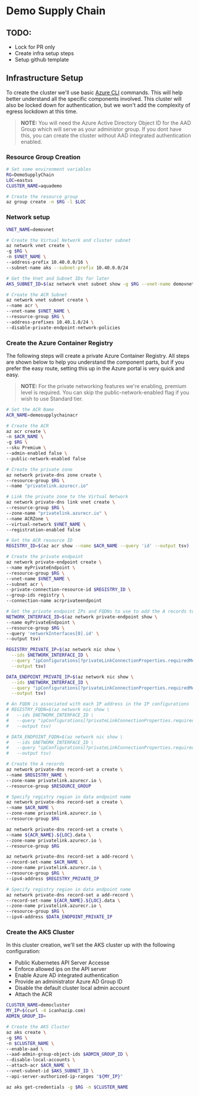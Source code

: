 # Demo Supply Chain 

## TODO:

* Lock for PR only
* Create infra setup steps
* Setup github template


## Infrastructure Setup

To create the cluster we'll use basic [Azure CLI]() commands. This will help better understand all the specific components involved. This cluster will also be locked down for authentication, but we won't add the complexity of egress lockdown at this time.

> **NOTE:**
> You will need the Azure Active Directory Object ID for the AAD Group which will serve as your administor group. If you dont have this, you can create the cluster without AAD integrated authentication enabled.

### Resource Group Creation

```bash
# Set some environment variables
RG=DemoSupplyChain
LOC=eastus
CLUSTER_NAME=aquademo

# Create the resource group
az group create -n $RG -l $LOC
```

### Network setup

```bash
VNET_NAME=demovnet

# Create the Virtual Network and cluster subnet
az network vnet create \
-g $RG \
-n $VNET_NAME \
--address-prefix 10.40.0.0/16 \
--subnet-name aks --subnet-prefix 10.40.0.0/24

# Get the Vnet and Subnet IDs for later
AKS_SUBNET_ID=$(az network vnet subnet show -g $RG --vnet-name demovnet -n aks -o tsv --query id)

# Create the ACR Subnet
az network vnet subnet create \
--name acr \
--vnet-name $VNET_NAME \
--resource-group $RG \
--address-prefixes 10.40.1.0/24 \
--disable-private-endpoint-network-policies
```

### Create the Azure Container Registry

The following steps will create a private Azure Container Registry. All steps are shown below to help you understand the component parts, but if you prefer the easy route, setting this up in the Azure portal is very quick and easy.

> **NOTE:**
> For the private networking features we're enabling, premium level is required. You can skip the public-network-enabled flag if you wish to use Standard tier.

```bash
# Set the ACR Name
ACR_NAME=demosupplychainacr

# Create the ACR
az acr create \
-n $ACR_NAME \
-g $RG \
--sku Premium \
--admin-enabled false \
--public-network-enabled false

# Create the private zone
az network private-dns zone create \
--resource-group $RG \
--name "privatelink.azurecr.io"

# Link the private zone to the Virtual Network
az network private-dns link vnet create \
--resource-group $RG \
--zone-name "privatelink.azurecr.io" \
--name ACRZone \
--virtual-network $VNET_NAME \
--registration-enabled false

# Get the ACR resource ID
REGISTRY_ID=$(az acr show --name $ACR_NAME --query 'id' --output tsv)

# Create the private endpoint
az network private-endpoint create \
--name myPrivateEndpoint \
--resource-group $RG \
--vnet-name $VNET_NAME \
--subnet acr \
--private-connection-resource-id $REGISTRY_ID \
--group-ids registry \
--connection-name acrprivateendpoint

# Get the private endpoint IPs and FQDNs to use to add the A records to the private zone
NETWORK_INTERFACE_ID=$(az network private-endpoint show \
--name myPrivateEndpoint \
--resource-group $RG \
--query 'networkInterfaces[0].id' \
--output tsv)

REGISTRY_PRIVATE_IP=$(az network nic show \
  --ids $NETWORK_INTERFACE_ID \
  --query "ipConfigurations[?privateLinkConnectionProperties.requiredMemberName=='registry'].privateIpAddress" \
  --output tsv)

DATA_ENDPOINT_PRIVATE_IP=$(az network nic show \
  --ids $NETWORK_INTERFACE_ID \
  --query "ipConfigurations[?privateLinkConnectionProperties.requiredMemberName=='registry_data_$LOC'].privateIpAddress" \
  --output tsv)

# An FQDN is associated with each IP address in the IP configurations
# REGISTRY_FQDN=$(az network nic show \
#   --ids $NETWORK_INTERFACE_ID \
#   --query "ipConfigurations[?privateLinkConnectionProperties.requiredMemberName=='registry'].privateLinkConnectionProperties.fqdns" \
#   --output tsv)

# DATA_ENDPOINT_FQDN=$(az network nic show \
#   --ids $NETWORK_INTERFACE_ID \
#   --query "ipConfigurations[?privateLinkConnectionProperties.requiredMemberName=='registry_data_$LOC'].privateLinkConnectionProperties.fqdns" \
#   --output tsv)

# Create the A records
az network private-dns record-set a create \
--name $REGISTRY_NAME \
--zone-name privatelink.azurecr.io \
--resource-group $RESOURCE_GROUP

# Specify registry region in data endpoint name
az network private-dns record-set a create \
--name $ACR_NAME \
--zone-name privatelink.azurecr.io \
--resource-group $RG

az network private-dns record-set a create \
--name ${ACR_NAME}.${LOC}.data \
--zone-name privatelink.azurecr.io \
--resource-group $RG

az network private-dns record-set a add-record \
--record-set-name $ACR_NAME \
--zone-name privatelink.azurecr.io \
--resource-group $RG \
--ipv4-address $REGISTRY_PRIVATE_IP

# Specify registry region in data endpoint name
az network private-dns record-set a add-record \
--record-set-name ${ACR_NAME}.${LOC}.data \
--zone-name privatelink.azurecr.io \
--resource-group $RG \
--ipv4-address $DATA_ENDPOINT_PRIVATE_IP
```

### Create the AKS Cluster

In this cluster creation, we'll set the AKS cluster up with the following configuration:

* Public Kubernetes API Server Accesse
* Enforce allowed ips on the API server
* Enable Azure AD integrated authentication
* Provide an administrator Azure AD Group ID 
* Disable the default cluster local admin account
* Attach the ACR

```bash
CLUSTER_NAME=democluster
MY_IP=$(curl -4 icanhazip.com)
ADMIN_GROUP_ID=

# Create the AKS Cluster
az aks create \
-g $RG \
-n $CLUSTER_NAME \
--enable-aad \
--aad-admin-group-object-ids $ADMIN_GROUP_ID \
--disable-local-accounts \
--attach-acr $ACR_NAME \
--vnet-subnet-id $AKS_SUBNET_ID \
--api-server-authorized-ip-ranges "${MY_IP}"

az aks get-credentials -g $RG -n $CLUSTER_NAME


```